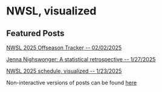 # NWSL, visualized

## Featured Posts

[NWSL 2025 Offseason Tracker -- 02/02/2025](schedule/offseason.html)

[Jenna Nighswonger: A statistical retrospective -- 1/27/2025](player/nighswonger.html)

[NWSL 2025 schedule, visualized -- 1/23/2025](schedule/schedule.html)

Non-interactive versions of posts can be found [here](https://www.reddit.com/user/ajsportstat/submitted/)
